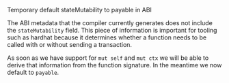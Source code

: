 Temporary default stateMutability to payable in ABI

The ABI metadata that the compiler currently generates does not include the `stateMutability` field. This piece of information is important for tooling such as hardhat because it determines whether a function needs to be called with or without sending a transaction.

As soon as we have support for `mut self` and `mut ctx` we will be able to derive that information from the function signature. In the meantime we now default to `payable`.
